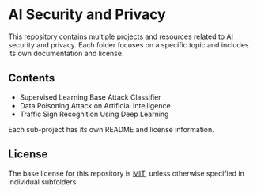 # AI Security and Privacy
This repository contains multiple projects and resources related to AI security and privacy.
Each folder focuses on a specific topic and includes its own documentation and license.

## Contents
- Supervised Learning Base Attack Classifier
- Data Poisoning Attack on Artificial Intelligence
- Traffic Sign Recognition Using Deep Learning

Each sub-project has its own README and license information.

## License
The base license for this repository is [MIT](./LICENSE), unless otherwise specified in individual subfolders.